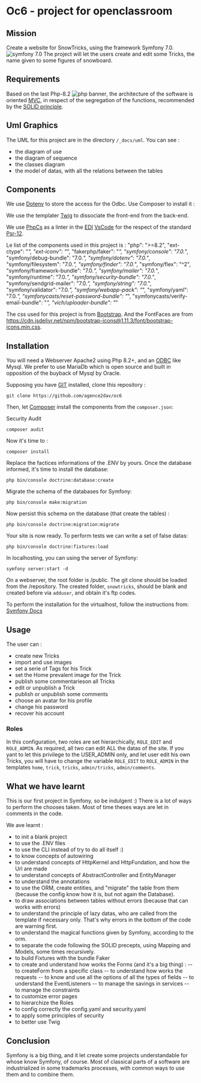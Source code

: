 # Oc6 - project for openclassroom

## Mission

Create a website for SnowTricks, using the framework Symfony 7.0. <img src="https://img.shields.io/badge/symfony-7-0" alt="symfony 7.0">
The project will let the users create and edit some Tricks, the name given to some figures of snowboard.

## Requirements

Based on the last Php-8.2 <img src="https://img.shields.io/badge/php-8.2-%23777BB4?logo=php" alt="php banner">, the architecture of the software is oriented <a href="https://en.wikipedia.org/wiki/Model%E2%80%93view%E2%80%93controller">MVC</a>, in respect of the segregation of the functions, recommended by the <a href="https://fr.wikipedia.org/wiki/SOLID_(informatique)">SOLID principle</a>.

## Uml Graphics

The UML for this project are in the directory `/_docs/uml`.
You can see :
- the diagram of use
- the diagram of sequence
- the classes diagram
- the model of datas, with all the relations between the tables

## Components

We use <a href="https://www.dotenv.org/docs/languages/php.html">Dotenv</a> to store the access for the Odbc. Use Composer to install it :

We use the templater <a href="https://twig.symfony.com/doc/3.x/tags/extends.html">Twig</a> to dissociate the front-end from the back-end.

We use <a href="https://github.com/squizlabs/PHP_CodeSniffer">PhpCs</a> as a linter in the <a href="https://fr.wikipedia.org/wiki/Environnement_de_d%C3%A9veloppement">EDI</a> <a href="https://code.visualstudio.com/">VsCode</a> for the respect of the standard <a href="https://www.php-fig.org/psr/psr-12/">Psr-12</a>.

Le list of the components used in this project is :
    "php": ">=8.2",
    "ext-ctype": "*",
    "ext-iconv": "*",
    "fakerphp/faker": "*",
    "symfony/console": "7.0.*",
    "symfony/debug-bundle": "7.0.*",
    "symfony/dotenv": "7.0.*",
    "symfony/filesystem": "7.0.*",
    "symfony/finder": "7.0.*",
    "symfony/flex": "^2",
    "symfony/framework-bundle": "7.0.*",
    "symfony/mailer": "7.0.*",
    "symfony/runtime": "7.0.*",
    "symfony/security-bundle": "7.0.*",
    "symfony/sendgrid-mailer": "7.0.*",
    "symfony/string": "7.0.*",
    "symfony/validator": "7.0.*",
    "symfony/webapp-pack": "*",
    "symfony/yaml": "7.0.*",
    "symfonycasts/reset-password-bundle": "*",
    "symfonycasts/verify-email-bundle": "*",
    "vich/uploader-bundle": "*"

The css used for this project is from <a href="https://bootswatch.com/5/darkly/bootstrap.min.css/startbootstrap-freelancer/">Bootstrap</a>. And the FontFaces are from https://cdn.jsdelivr.net/npm/bootstrap-icons@1.11.3/font/bootstrap-icons.min.css.

## Installation

You will need a Webserver Apache2 using Php 8.2+, and an <a href="https://fr.wikipedia.org/wiki/Open_Database_Connectivity">ODBC</a> like Mysql. We prefer to use MariaDb which is open source and built in opposition of the buyback of Mysql by Oracle.

Supposing you have <a href="https://git-scm.com/">GIT</a> installed, clone this repository :

    git clone https://github.com/agence2dav/oc6

Then, let <a href="https://getcomposer.org/">Composer</a> install the components from the `composer.json`:

Security Audit

    composer audit

Now it's time to :

    composer install

Replace the factices informations of the .ENV by yours.
Once the database informed, it's time to install the database:

    php bin/console doctrine:database:create

Migrate the schema of the databases for Symfony:

    php bin/console make:migration

Now persist this schema on the database (that create the tables) :

    php bin/console doctrine:migration:migrate

Your site is now ready. To perform tests we can write a set of false datas:

    php bin/console doctrine:fixtures:load

In localhosting, you can using the server of Symfony:

    symfony server:start -d

On a webserver, the root folder is /public.
The git clone should be loaded from the /repository.
The created folder, `snowtricks`, should be blank and created before via `adduser`, and obtain it's ftp codes.

To perform the installation for the virtualhost, follow the instructions from: <a href="https://symfony.com/doc/current/setup/web_server_configuration.html">Symfony Docs</a>

## Usage

The user can :
- create new Tricks
- import and use images
- set a serie of Tags for his Trick
- set the Home prevalent image for the Trick
- publish some commentarieson all Tricks
- edit or unpublish a Trick
- publish or unpublish some comments
- choose an avatar for his profile
- change his password
- recover his account

### Roles

In this configuration, two roles are set hierarchically, `ROLE_EDIT` and `ROLE_ADMIN`.
As required, all two can edit ALL the datas of the site. If you yant to let this privilege to the USER_ADMIN only, and let user edit his own Tricks, you will have to change the variable `ROLE_EDIT` to `ROLE_ADMIN` in the templates `home`, `trick`, `tricks`, `admin/tricks`, `admin/comments`.

## What we have learnt

This is our first project in Symfony, so be indulgent :)
There is a lot of ways to perform the chooses taken. 
Most of time theses ways are let in comments in the code.

We ave learnt :
- to init a blank project
- to use the .ENV files
- to use the CLI instead of try to do all itself :)
- to know concepts of autowiring
- to understand concepts of HttpKernel and HttpFundation, and how the Url are made
- to understand concepts of AbstractController and EntityManager
- to understand the annotations
- to use the ORM, create entities, and "migrate" the table from them (because the config know how it is, but not again the Database).
- to draw associations between tables without errors (because that can works with errors)
- to understand the principle of lazy datas, who are called from the template if necessary only. That's why errors in the bottom of the code are warning first.
- to understand the magical functions given by Symfony, according to the orm.
- to separate the code following the SOLID precepts, using Mapping and Models, some times recursively.
- to build Fixtures with the bundle Faker
- to create and understand how works the Forms (and it's a big thing) :
-- to createForm from a specific class
-- to understand how works the requests
-- to know and use all the options of all the types of fields
-- to understand the EventListeners
-- to manage the savings in services
-- to manage the constraints
- to customize error pages
- to hierarchize the Roles
- to config correctly the config.yaml and security.yaml
- to apply some principles of security
- to better use Twig

## Conclusion

Symfony is a big thing, and it let create some projects understandable for whose know Symfony, of course.
Most of classical parts of a software are industrialized in some trademarks processes, with common ways to use them and to combine them.

